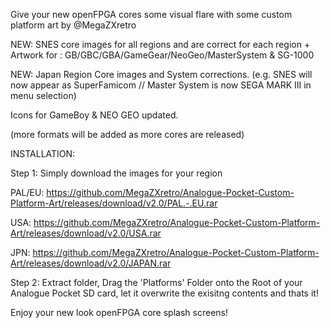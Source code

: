 Give your new openFPGA cores some visual flare with some custom platform art by @MegaZXretro

NEW: SNES core images for all regions and are correct for each region + Artwork for :
GB/GBC/GBA/GameGear/NeoGeo/MasterSystem & SG-1000

NEW: Japan Region Core images and System corrections.
(e.g. SNES will now appear as SuperFamicom // Master System is now SEGA MARK III in menu selection)

Icons for GameBoy & NEO GEO updated.

(more formats will be added as more cores are released)

INSTALLATION:

Step 1: Simply download the images for your region

PAL/EU: https://github.com/MegaZXretro/Analogue-Pocket-Custom-Platform-Art/releases/download/v2.0/PAL.-.EU.rar

USA: https://github.com/MegaZXretro/Analogue-Pocket-Custom-Platform-Art/releases/download/v2.0/USA.rar

JPN: https://github.com/MegaZXretro/Analogue-Pocket-Custom-Platform-Art/releases/download/v2.0/JAPAN.rar

Step 2: Extract folder, Drag the 'Platforms' Folder onto the Root of your Analogue Pocket SD card, let it overwrite the exisitng contents and thats it!

Enjoy your new look openFPGA core splash screens!
